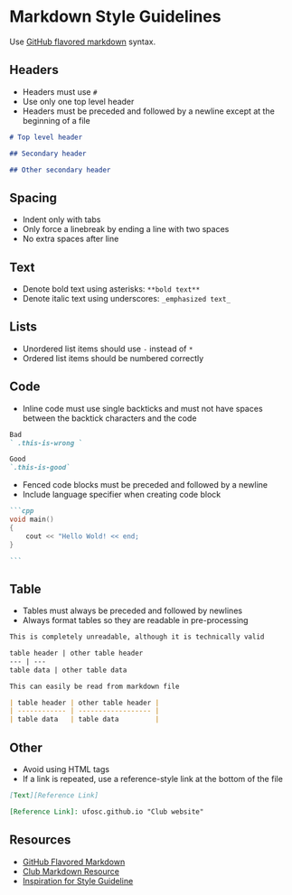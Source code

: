 # Markdown Style Guidelines

Use [GitHub flavored markdown][GitHub Flavored] syntax.

## Headers

- Headers must use `#`
- Use only one top level header
- Headers must be preceded and followed by a newline except at the beginning of a file

```md
# Top level header

## Secondary header

## Other secondary header
```

## Spacing

- Indent only with tabs
- Only force a linebreak by ending a line with two spaces
- No extra spaces after line

## Text

- Denote bold text using asterisks: `**bold text**`
- Denote italic text using underscores: `_emphasized text_`

## Lists

- Unordered list items should use `-` instead of `*`
- Ordered list items should be numbered correctly

## Code

- Inline code must use single backticks and must not have spaces between the backtick characters and the code

```md
Bad
` .this-is-wrong `

Good
`.this-is-good`
```

- Fenced code blocks must be preceded and followed by a newline
- Include language specifier when creating code block

````md
```cpp
void main()
{
	cout << "Hello Wold! << end;
}

```
````

## Table

- Tables must always be preceded and followed by newlines
- Always format tables so they are readable in pre-processing

```md
This is completely unreadable, although it is technically valid

table header | other table header
--- | ---
table data | other table data
```

```md
This can easily be read from markdown file

| table header | other table header |
| ------------ | ------------------ |
| table data   | table data         |
```

## Other

- Avoid using HTML tags
- If a link is repeated, use a reference-style link at the bottom of the file

```md
[Text][Reference Link]

[Reference Link]: ufosc.github.io "Club website"
```

## Resources

- [GitHub Flavored Markdown][GitHub Flavored]
- [Club Markdown Resource](https://github.com/ufosc/resources/tree/master/resources/markdown)
- [Inspiration for Style Guideline](https://github.com/carwin/markdown-styleguide)

[GitHub Flavored]: https://guides.github.com/features/mastering-markdown/ "GitHub flavored markdown guide"